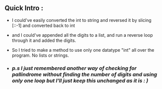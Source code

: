 <h2> Quick Intro : </h2>

- I could've easily converted the int to string and reversed it by slicing [::-1] and converted back to int
- and I could've appended all the digits to a list, and run a reverse loop through it and added the digits.

- So I tried to make a method to use only one datatype "int" all over the program. No lists or strings.
- <h3><b><i> p.s I just remembered another way of checking for pallindrome without finding the number of digits and using only one loop but I'll just keep this unchanged as it is : ) </i></b>
